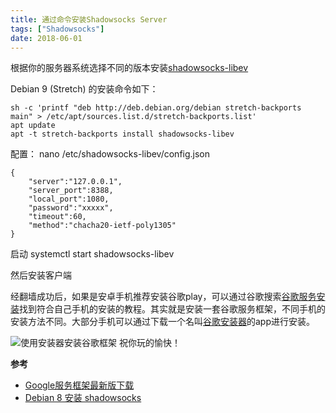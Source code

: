 ```yaml
---
title: 通过命令安装Shadowsocks Server
tags: ["Shadowsocks"]
date: 2018-06-01
---
```



根据你的服务器系统选择不同的版本安装[shadowsocks-libev](https://github.com/shadowsocks/shadowsocks-libev#install-from-repository)

Debian 9 (Stretch) 的安装命令如下：
```shell?linenums
sh -c 'printf "deb http://deb.debian.org/debian stretch-backports main" > /etc/apt/sources.list.d/stretch-backports.list'
apt update
apt -t stretch-backports install shadowsocks-libev
```

配置：
nano /etc/shadowsocks-libev/config.json
```nginx
{
    "server":"127.0.0.1",
    "server_port":8388,
    "local_port":1080,
    "password":"xxxxx",
    "timeout":60,
    "method":"chacha20-ietf-poly1305"
}
```

启动
systemctl start shadowsocks-libev  


然后安装客户端


经翻墙成功后，如果是安卓手机推荐安装谷歌play，可以通过谷歌搜索[谷歌服务安装](https://www.google.com/search?newwindow=1&ei=srkfW_mpJ-au0gL39YiQDw&q=%E8%B0%B7%E6%AD%8C%E6%9C%8D%E5%8A%A1%E5%AE%89%E8%A3%85)找到符合自己手机的安装的教程。其实就是安装一套谷歌服务框架，不同手机的安装方法不同。大部分手机可以通过下载一个名叫[谷歌安装器](http://www.wandoujia.com/apps-com.ericxiang.googleinstaller)的app进行安装。

![使用安装器安装谷歌框架](https://i.loli.net/2018/07/04/5b3cb2558ee8a.jpg)
祝你玩的愉快！

**参考**
- [Google服务框架最新版下载](http://www.ifanr.com/app/693456)
- [Debian 8 安装 shadowsocks](https://blog.csdn.net/B0rn_T0_W1n/article/details/52663434)

